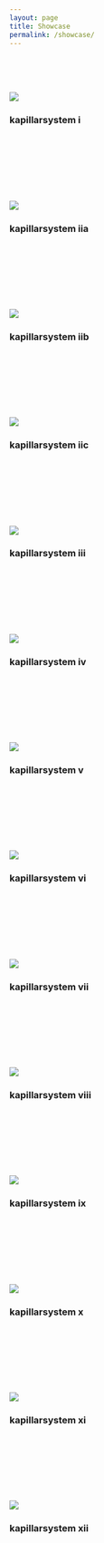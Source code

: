 ```yaml
---
layout: page
title: Showcase
permalink: /showcase/
---
```


<br/>
<br/>
<br/>

[![](/images/small/frame-017.jpg)](/images/large/frame-017.jpg)
### kapillarsystem i

<br/>
<br/>
<br/>
<br/>
<br/>
<br/>

[![](/images/small/frame-014.jpg)](/images/large/frame-014.jpg)
### kapillarsystem iia

<br/>
<br/>
<br/>
<br/>
<br/>
<br/>

[![](/images/small/frame-009.jpg)](/images/large/frame-009.jpg)
### kapillarsystem iib

<br/>
<br/>
<br/>
<br/>
<br/>
<br/>

[![](/images/small/frame-015.jpg)](/images/large/frame-015.jpg)
### kapillarsystem iic

<br/>
<br/>
<br/>
<br/>
<br/>
<br/>



[![](/images/small/frame-012.jpg)](/images/large/frame-012.jpg)
### kapillarsystem iii

<br/>
<br/>
<br/>
<br/>
<br/>
<br/>

[![](/images/small/frame-010.jpg)](/images/large/frame-010.jpg)
### kapillarsystem iv

<br/>
<br/>
<br/>
<br/>
<br/>
<br/>

[![](/images/small/frame-011.jpg)](/images/large/frame-011.jpg)
### kapillarsystem v

<br/>
<br/>
<br/>
<br/>
<br/>
<br/>

[![](/images/small/frame-013.jpg)](/images/large/frame-013.jpg)
### kapillarsystem vi

<br/>
<br/>
<br/>
<br/>
<br/>
<br/>

[![](/images/small/frame-016.jpg)](/images/large/frame-016.jpg)
### kapillarsystem vii

<br/>
<br/>
<br/>
<br/>
<br/>
<br/>

[![](/images/small/frame-008.jpg)](/images/large/frame-008.jpg)
### kapillarsystem viii

<br/>
<br/>
<br/>
<br/>
<br/>
<br/>

[![](/images/small/frame-004.jpg)](/images/large/frame-004.jpg)
### kapillarsystem ix

<br/>
<br/>
<br/>
<br/>
<br/>
<br/>

[![](/images/small/frame-018.jpg)](/images/large/frame-018.jpg)
### kapillarsystem x

<br/>
<br/>
<br/>
<br/>
<br/>
<br/>

[![](/images/small/frame-001.jpg)](/images/large/frame-001.jpg)
### kapillarsystem xi

<br/>
<br/>
<br/>
<br/>
<br/>
<br/>

[![](/images/small/frame-007.jpg)](/images/large/frame-007.jpg)
### kapillarsystem xii

<br/>
<br/>
<br/>
<br/>
<br/>
<br/>
